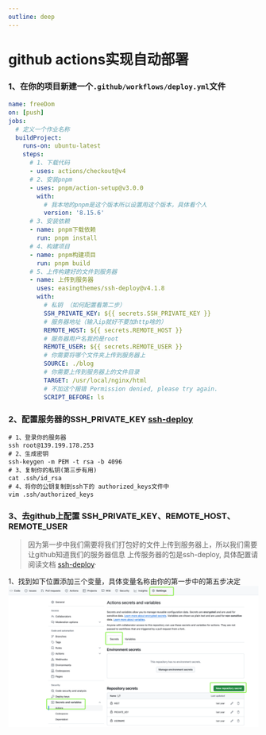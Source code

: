 ```yaml
---
outline: deep
---
```


# github actions实现自动部署

### 1、在你的项目新建一个`.github/workflows/deploy.yml`文件

```yaml
name: freeDom
on: [push]
jobs:
  # 定义一个作业名称
  buildProject:
    runs-on: ubuntu-latest
    steps:
      # 1、下载代码
      - uses: actions/checkout@v4
      # 2、安装pnpm
      - uses: pnpm/action-setup@v3.0.0
        with:
          # 我本地的pnpm是这个版本所以设置用这个版本，具体看个人
          version: '8.15.6'
      # 3、安装依赖
      - name: pnpm下载依赖
        run: pnpm install
      # 4、构建项目
      - name: pnpm构建项目
        run: pnpm build
      # 5、上传构建好的文件到服务器
      - name: 上传到服务器
        uses: easingthemes/ssh-deploy@v4.1.8
        with:
          # 私钥 （如何配置看第二步）
          SSH_PRIVATE_KEY: ${{ secrets.SSH_PRIVATE_KEY }}
          # 服务器地址（输入ip就好不要加http啥的）
          REMOTE_HOST: ${{ secrets.REMOTE_HOST }}
          # 服务器用户名我的是root
          REMOTE_USER: ${{ secrets.REMOTE_USER }}
          # 你需要将哪个文件夹上传到服务器上
          SOURCE: ./blog
          # 你需要上传到服务器上的文件目录
          TARGET: /usr/local/nginx/html
          # 不加这个报错 Permission denied, please try again.
          SCRIPT_BEFORE: ls
```
### 2、配置服务器的SSH_PRIVATE_KEY [ssh-deploy](https://github.com/easingthemes/ssh-deploy)

```shell
# 1、登录你的服务器
ssh root@139.199.178.253
# 2、生成密钥
ssh-keygen -m PEM -t rsa -b 4096
# 3、复制你的私钥(第三步有用)
cat .ssh/id_rsa
# 4、将你的公钥复制到ssh下的 authorized_keys文件中
vim .ssh/authorized_keys
```
### 3、去github上配置 SSH_PRIVATE_KEY、REMOTE_HOST、REMOTE_USER
>因为第一步中我们需要将我们打包好的文件上传到服务器上，所以我们需要让github知道我们的服务器信息
上传服务器的包是ssh-deploy, 具体配置请阅读文档 [ssh-deploy](https://github.com/easingthemes/ssh-deploy)·

1、找到如下位置添加三个变量，具体变量名称由你的第一步中的第五步决定
![img.png](img.png)
```shell

```

